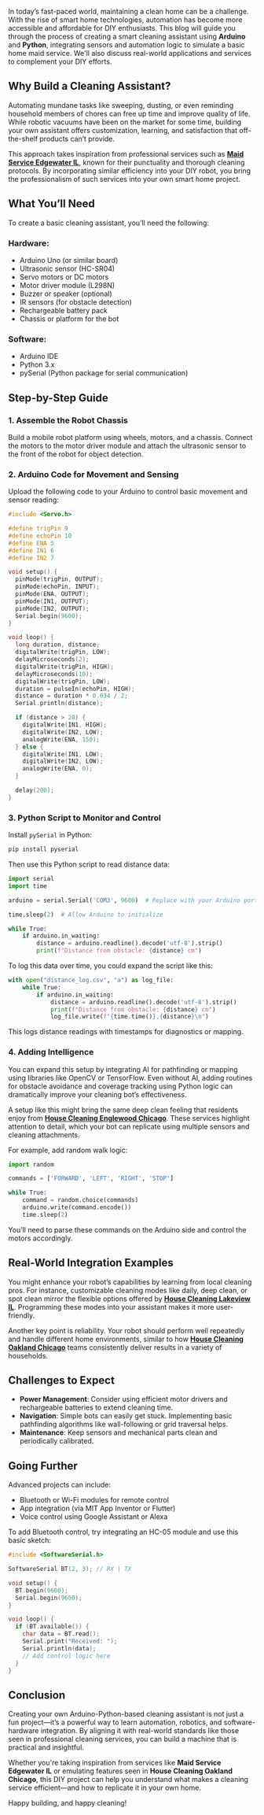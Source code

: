 In today’s fast-paced world, maintaining a clean home can be a challenge. With the rise of smart home technologies, automation has become more accessible and affordable for DIY enthusiasts. This blog will guide you through the process of creating a smart cleaning assistant using **Arduino** and **Python**, integrating sensors and automation logic to simulate a basic home maid service. We'll also discuss real-world applications and services to complement your DIY efforts.

## Why Build a Cleaning Assistant?

Automating mundane tasks like sweeping, dusting, or even reminding household members of chores can free up time and improve quality of life. While robotic vacuums have been on the market for some time, building your own assistant offers customization, learning, and satisfaction that off-the-shelf products can’t provide.

This approach takes inspiration from professional services such as [**Maid Service Edgewater IL**](https://quickcleanchicago.com/cleaning-services-edgewater-chicago-il/), known for their punctuality and thorough cleaning protocols. By incorporating similar efficiency into your DIY robot, you bring the professionalism of such services into your own smart home project.

## What You’ll Need

To create a basic cleaning assistant, you’ll need the following:

### Hardware:

* Arduino Uno (or similar board)
* Ultrasonic sensor (HC-SR04)
* Servo motors or DC motors
* Motor driver module (L298N)
* Buzzer or speaker (optional)
* IR sensors (for obstacle detection)
* Rechargeable battery pack
* Chassis or platform for the bot

### Software:

* Arduino IDE
* Python 3.x
* pySerial (Python package for serial communication)

## Step-by-Step Guide

### 1. Assemble the Robot Chassis

Build a mobile robot platform using wheels, motors, and a chassis. Connect the motors to the motor driver module and attach the ultrasonic sensor to the front of the robot for object detection.

### 2. Arduino Code for Movement and Sensing

Upload the following code to your Arduino to control basic movement and sensor reading:

```cpp
#include <Servo.h>

#define trigPin 9
#define echoPin 10
#define ENA 5
#define IN1 6
#define IN2 7

void setup() {
  pinMode(trigPin, OUTPUT);
  pinMode(echoPin, INPUT);
  pinMode(ENA, OUTPUT);
  pinMode(IN1, OUTPUT);
  pinMode(IN2, OUTPUT);
  Serial.begin(9600);
}

void loop() {
  long duration, distance;
  digitalWrite(trigPin, LOW);
  delayMicroseconds(2);
  digitalWrite(trigPin, HIGH);
  delayMicroseconds(10);
  digitalWrite(trigPin, LOW);
  duration = pulseIn(echoPin, HIGH);
  distance = duration * 0.034 / 2;
  Serial.println(distance);

  if (distance > 20) {
    digitalWrite(IN1, HIGH);
    digitalWrite(IN2, LOW);
    analogWrite(ENA, 150);
  } else {
    digitalWrite(IN1, LOW);
    digitalWrite(IN2, LOW);
    analogWrite(ENA, 0);
  }

  delay(200);
}
```

### 3. Python Script to Monitor and Control

Install `pySerial` in Python:

```bash
pip install pyserial
```

Then use this Python script to read distance data:

```python
import serial
import time

arduino = serial.Serial('COM3', 9600)  # Replace with your Arduino port

time.sleep(2)  # Allow Arduino to initialize

while True:
    if arduino.in_waiting:
        distance = arduino.readline().decode('utf-8').strip()
        print(f"Distance from obstacle: {distance} cm")
```

To log this data over time, you could expand the script like this:

```python
with open("distance_log.csv", "a") as log_file:
    while True:
        if arduino.in_waiting:
            distance = arduino.readline().decode('utf-8').strip()
            print(f"Distance from obstacle: {distance} cm")
            log_file.write(f"{time.time()},{distance}\n")
```

This logs distance readings with timestamps for diagnostics or mapping.

### 4. Adding Intelligence

You can expand this setup by integrating AI for pathfinding or mapping using libraries like OpenCV or TensorFlow. Even without AI, adding routines for obstacle avoidance and coverage tracking using Python logic can dramatically improve your cleaning bot’s effectiveness.

A setup like this might bring the same deep clean feeling that residents enjoy from [**House Cleaning Englewood Chicago**](https://quickcleanchicago.com/cleaning-services-englewood-chicago-il/). These services highlight attention to detail, which your bot can replicate using multiple sensors and cleaning attachments.

For example, add random walk logic:

```python
import random

commands = ['FORWARD', 'LEFT', 'RIGHT', 'STOP']

while True:
    command = random.choice(commands)
    arduino.write(command.encode())
    time.sleep(2)
```

You’ll need to parse these commands on the Arduino side and control the motors accordingly.

## Real-World Integration Examples

You might enhance your robot’s capabilities by learning from local cleaning pros. For instance, customizable cleaning modes like daily, deep clean, or spot clean mirror the flexible options offered by [**House Cleaning Lakeview IL**](https://quickcleanchicago.com/cleaning-services-lakeview-chicago-il/). Programming these modes into your assistant makes it more user-friendly.

Another key point is reliability. Your robot should perform well repeatedly and handle different home environments, similar to how [**House Cleaning Oakland Chicago**](https://quickcleanchicago.com/cleaning-services-oakland-chicago-il/) teams consistently deliver results in a variety of households.

## Challenges to Expect

* **Power Management**: Consider using efficient motor drivers and rechargeable batteries to extend cleaning time.
* **Navigation**: Simple bots can easily get stuck. Implementing basic pathfinding algorithms like wall-following or grid traversal helps.
* **Maintenance**: Keep sensors and mechanical parts clean and periodically calibrated.

## Going Further

Advanced projects can include:

* Bluetooth or Wi-Fi modules for remote control
* App integration (via MIT App Inventor or Flutter)
* Voice control using Google Assistant or Alexa

To add Bluetooth control, try integrating an HC-05 module and use this basic sketch:

```cpp
#include <SoftwareSerial.h>

SoftwareSerial BT(2, 3); // RX | TX

void setup() {
  BT.begin(9600);
  Serial.begin(9600);
}

void loop() {
  if (BT.available()) {
    char data = BT.read();
    Serial.print("Received: ");
    Serial.println(data);
    // Add control logic here
  }
}
```

## Conclusion

Creating your own Arduino-Python-based cleaning assistant is not just a fun project—it’s a powerful way to learn automation, robotics, and software-hardware integration. By aligning it with real-world standards like those seen in professional cleaning services, you can build a machine that is practical and insightful.

Whether you're taking inspiration from services like **Maid Service Edgewater IL** or emulating features seen in **House Cleaning Oakland Chicago**, this DIY project can help you understand what makes a cleaning service efficient—and how to replicate it in your own home.

Happy building, and happy cleaning!
